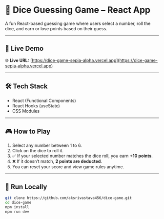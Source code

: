 # 🎯 Dice Guessing Game – React App

A fun React-based guessing game where users select a number, roll the dice, and earn or lose points based on their guess.

---

## 🔗 Live Demo

🌐 **Live URL:** [https://dice-game-sepia-alpha.vercel.app](https://dice-game-sepia-alpha.vercel.app)

---

## 🛠️ Tech Stack

- React (Functional Components)
- React Hooks (useState)
- CSS Modules

---

## 🎮 How to Play

1. Select any number between 1 to 6.
2. Click on the dice to roll it.
3. ✅ If your selected number matches the dice roll, you earn **+10 points**.
4. ❌ If it doesn’t match, **2 points are deducted**.
5. You can reset your score and view game rules anytime.

---

## 🚀 Run Locally

```bash
git clone https://github.com/aksrivastava456/dice-game.git
cd dice-game
npm install
npm run dev
